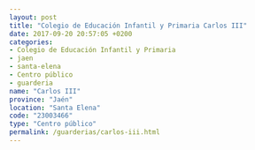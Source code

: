 ```yaml
---
layout: post
title: "Colegio de Educación Infantil y Primaria Carlos III"
date: 2017-09-20 20:57:05 +0200
categories:
- Colegio de Educación Infantil y Primaria
- jaen
- santa-elena
- Centro público
- guarderia
name: "Carlos III"
province: "Jaén"
location: "Santa Elena"
code: "23003466"
type: "Centro público"
permalink: /guarderias/carlos-iii.html
---
```

